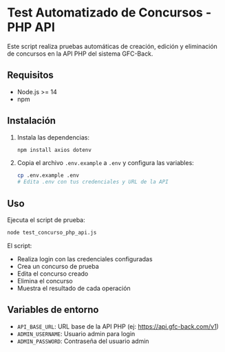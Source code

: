 # Test Automatizado de Concursos - PHP API

Este script realiza pruebas automáticas de creación, edición y eliminación de concursos en la API PHP del sistema GFC-Back.

## Requisitos
- Node.js >= 14
- npm

## Instalación

1. Instala las dependencias:
   ```bash
   npm install axios dotenv
   ```

2. Copia el archivo `.env.example` a `.env` y configura las variables:
   ```bash
   cp .env.example .env
   # Edita .env con tus credenciales y URL de la API
   ```

## Uso

Ejecuta el script de prueba:

```bash
node test_concurso_php_api.js
```

El script:
- Realiza login con las credenciales configuradas
- Crea un concurso de prueba
- Edita el concurso creado
- Elimina el concurso
- Muestra el resultado de cada operación

## Variables de entorno
- `API_BASE_URL`: URL base de la API PHP (ej: https://api.gfc-back.com/v1)
- `ADMIN_USERNAME`: Usuario admin para login
- `ADMIN_PASSWORD`: Contraseña del usuario admin 
